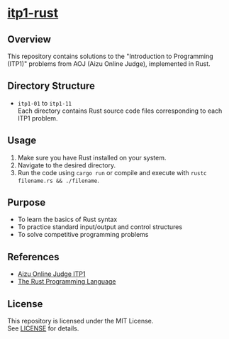# [itp1-rust](https://github.com/hashisato/itp1-rust)

## Overview

This repository contains solutions to the "Introduction to Programming (ITP1)" problems from AOJ (Aizu Online Judge), implemented in Rust.

## Directory Structure

- `itp1-01` to `itp1-11`  
  Each directory contains Rust source code files corresponding to each ITP1 problem.

## Usage

1. Make sure you have Rust installed on your system.
2. Navigate to the desired directory.
3. Run the code using `cargo run` or compile and execute with `rustc filename.rs && ./filename`.

## Purpose

- To learn the basics of Rust syntax
- To practice standard input/output and control structures
- To solve competitive programming problems

## References

- [Aizu Online Judge ITP1](https://onlinejudge.u-aizu.ac.jp/courses/lesson/2/ITP1/1)
- [The Rust Programming Language](https://doc.rust-lang.org/book/)

## License

This repository is licensed under the MIT License.  
See [LICENSE](LICENSE) for details.